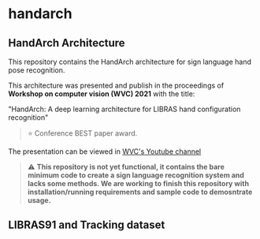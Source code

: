 # handarch

## HandArch Architecture

This repository contains the HandArch architecture for sign language hand pose recognition.

This architecture was presented and publish in the proceedings of **Workshop on computer vision (WVC) 2021** with the title:

"HandArch: A deep learning architecture for LIBRAS hand configuration recognition"

> :star: Conference BEST paper award.

The presentation can be viewed in [WVC's Youtube channel](https://www.youtube.com/watch?v=H8EO7pQV13o)


> :warning: **This repository is not yet functional, 
it contains the bare minimum code to create a sign 
language recognition system and lacks some methods.
We are working to finish this repository with installation/running requirements and sample code to demosntrate usage.**


## LIBRAS91 and Tracking dataset


